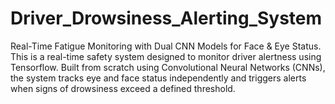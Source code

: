 # Driver_Drowsiness_Alerting_System
Real-Time Fatigue Monitoring with Dual CNN Models for Face &amp; Eye Status. This is a real-time safety system designed to monitor driver alertness using Tensorflow. Built from scratch using Convolutional Neural Networks (CNNs), the system tracks eye and face status independently and triggers alerts when signs of drowsiness exceed a defined threshold.
